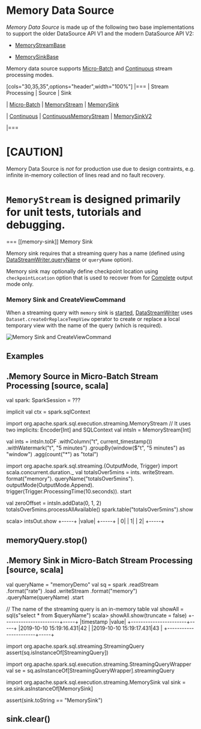 # Memory Data Source

*Memory Data Source* is made up of the following two base implementations to support the older DataSource API V1 and the modern DataSource API V2:

* [MemoryStreamBase](MemoryStreamBase.md)

* [MemorySinkBase](MemorySinkBase.md)

Memory data source supports [Micro-Batch](../../micro-batch-execution/index.md) and [Continuous](../../continuous-execution/index.md) stream processing modes.

[cols="30,35,35",options="header",width="100%"]
|===
| Stream Processing
| Source
| Sink

| [Micro-Batch](../../micro-batch-execution/index.md)
| [MemoryStream](MemoryStream.md)
| [MemorySink](MemorySink.md)

| [Continuous](../../continuous-execution/index.md)
| [ContinuousMemoryStream](ContinuousMemoryStream.md)
| [MemorySinkV2](MemorySinkV2.md)

|===

[CAUTION]
====
Memory Data Source is *not* for production use due to design contraints, e.g. infinite in-memory collection of lines read and no fault recovery.

`MemoryStream` is designed primarily for unit tests, tutorials and debugging.
====

=== [[memory-sink]] Memory Sink

Memory sink requires that a streaming query has a name (defined using [DataStreamWriter.queryName](../../DataStreamWriter.md#queryName) or `queryName` option).

Memory sink may optionally define checkpoint location using `checkpointLocation` option that is used to recover from for [Complete](../../OutputMode.md#Complete) output mode only.

### Memory Sink and CreateViewCommand

When a streaming query with `memory` sink is [started](../../DataStreamWriter.md#start), [DataStreamWriter](../../DataStreamWriter.md) uses `Dataset.createOrReplaceTempView` operator to create or replace a local temporary view with the name of the query (which is required).

![Memory Sink and CreateViewCommand](../../images/memory-sink-webui-createviewcommand.png)

## Examples

.Memory Source in Micro-Batch Stream Processing
[source, scala]
----
val spark: SparkSession = ???

implicit val ctx = spark.sqlContext

import org.apache.spark.sql.execution.streaming.MemoryStream
// It uses two implicits: Encoder[Int] and SQLContext
val intsIn = MemoryStream[Int]

val ints = intsIn.toDF
  .withColumn("t", current_timestamp())
  .withWatermark("t", "5 minutes")
  .groupBy(window($"t", "5 minutes") as "window")
  .agg(count("*") as "total")

import org.apache.spark.sql.streaming.{OutputMode, Trigger}
import scala.concurrent.duration._
val totalsOver5mins = ints.
  writeStream.
  format("memory").
  queryName("totalsOver5mins").
  outputMode(OutputMode.Append).
  trigger(Trigger.ProcessingTime(10.seconds)).
  start

val zeroOffset = intsIn.addData(0, 1, 2)
totalsOver5mins.processAllAvailable()
spark.table("totalsOver5mins").show

scala> intsOut.show
+-----+
|value|
+-----+
|    0|
|    1|
|    2|
+-----+

memoryQuery.stop()
----

.Memory Sink in Micro-Batch Stream Processing
[source, scala]
----
val queryName = "memoryDemo"
val sq = spark
  .readStream
  .format("rate")
  .load
  .writeStream
  .format("memory")
  .queryName(queryName)
  .start

// The name of the streaming query is an in-memory table
val showAll = sql(s"select * from $queryName")
scala> showAll.show(truncate = false)
+-----------------------+-----+
|timestamp              |value|
+-----------------------+-----+
|2019-10-10 15:19:16.431|42   |
|2019-10-10 15:19:17.431|43   |
+-----------------------+-----+

import org.apache.spark.sql.streaming.StreamingQuery
assert(sq.isInstanceOf[StreamingQuery])

import org.apache.spark.sql.execution.streaming.StreamingQueryWrapper
val se = sq.asInstanceOf[StreamingQueryWrapper].streamingQuery

import org.apache.spark.sql.execution.streaming.MemorySink
val sink = se.sink.asInstanceOf[MemorySink]

assert(sink.toString == "MemorySink")

sink.clear()
----
